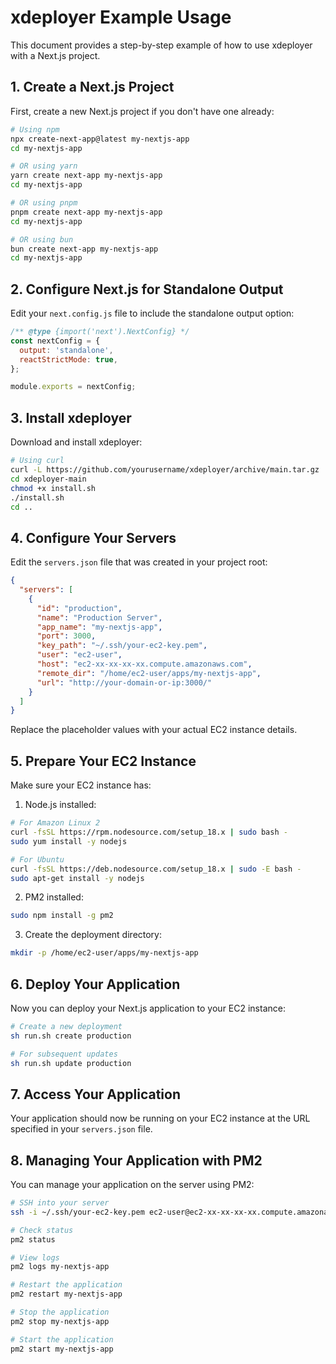 # xdeployer Example Usage

This document provides a step-by-step example of how to use xdeployer with a Next.js project.

## 1. Create a Next.js Project

First, create a new Next.js project if you don't have one already:

```bash
# Using npm
npx create-next-app@latest my-nextjs-app
cd my-nextjs-app

# OR using yarn
yarn create next-app my-nextjs-app
cd my-nextjs-app

# OR using pnpm
pnpm create next-app my-nextjs-app
cd my-nextjs-app

# OR using bun
bun create next-app my-nextjs-app
cd my-nextjs-app
```

## 2. Configure Next.js for Standalone Output

Edit your `next.config.js` file to include the standalone output option:

```js
/** @type {import('next').NextConfig} */
const nextConfig = {
  output: 'standalone',
  reactStrictMode: true,
};

module.exports = nextConfig;
```

## 3. Install xdeployer

Download and install xdeployer:

```bash
# Using curl
curl -L https://github.com/yourusername/xdeployer/archive/main.tar.gz | tar xz
cd xdeployer-main
chmod +x install.sh
./install.sh
cd ..
```

## 4. Configure Your Servers

Edit the `servers.json` file that was created in your project root:

```json
{
  "servers": [
    {
      "id": "production",
      "name": "Production Server",
      "app_name": "my-nextjs-app",
      "port": 3000,
      "key_path": "~/.ssh/your-ec2-key.pem",
      "user": "ec2-user",
      "host": "ec2-xx-xx-xx-xx.compute.amazonaws.com",
      "remote_dir": "/home/ec2-user/apps/my-nextjs-app",
      "url": "http://your-domain-or-ip:3000/"
    }
  ]
}
```

Replace the placeholder values with your actual EC2 instance details.

## 5. Prepare Your EC2 Instance

Make sure your EC2 instance has:

1. Node.js installed:
```bash
# For Amazon Linux 2
curl -fsSL https://rpm.nodesource.com/setup_18.x | sudo bash -
sudo yum install -y nodejs

# For Ubuntu
curl -fsSL https://deb.nodesource.com/setup_18.x | sudo -E bash -
sudo apt-get install -y nodejs
```

2. PM2 installed:
```bash
sudo npm install -g pm2
```

3. Create the deployment directory:
```bash
mkdir -p /home/ec2-user/apps/my-nextjs-app
```

## 6. Deploy Your Application

Now you can deploy your Next.js application to your EC2 instance:

```bash
# Create a new deployment
sh run.sh create production

# For subsequent updates
sh run.sh update production
```

## 7. Access Your Application

Your application should now be running on your EC2 instance at the URL specified in your `servers.json` file.

## 8. Managing Your Application with PM2

You can manage your application on the server using PM2:

```bash
# SSH into your server
ssh -i ~/.ssh/your-ec2-key.pem ec2-user@ec2-xx-xx-xx-xx.compute.amazonaws.com

# Check status
pm2 status

# View logs
pm2 logs my-nextjs-app

# Restart the application
pm2 restart my-nextjs-app

# Stop the application
pm2 stop my-nextjs-app

# Start the application
pm2 start my-nextjs-app
```
